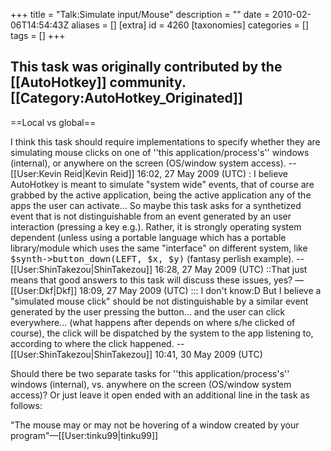 +++
title = "Talk:Simulate input/Mouse"
description = ""
date = 2010-02-06T14:54:43Z
aliases = []
[extra]
id = 4260
[taxonomies]
categories = []
tags = []
+++

This task was originally contributed by the [[AutoHotkey]] community. [[Category:AutoHotkey_Originated]]
----
==Local vs global==

I think this task should require implementations to specify whether they are simulating mouse clicks on one of ''this application/process's'' windows (internal), or anywhere on the screen (OS/window system access). --[[User:Kevin Reid|Kevin Reid]] 16:02, 27 May 2009 (UTC)
: I believe AutoHotkey is meant to simulate "system wide" events, that of course are grabbed by the active application, being the active application any of the apps the user can activate... So maybe this task asks for a synthetized event that is not distinguishable from an event generated by an user interaction (pressing a key e.g.). Rather, it is strongly operating system dependent (unless using a portable language which has a portable library/module which uses the same "interface" on different system, like <tt>$synth->button_down(LEFT, $x, $y)</tt> (fantasy perlish example). --[[User:ShinTakezou|ShinTakezou]] 16:28, 27 May 2009 (UTC)
::That just means that good answers to this task will discuss these issues, yes? —[[User:Dkf|Dkf]] 18:09, 27 May 2009 (UTC)
::: I don't know:D But I believe a "simulated mouse click" should be not distinguishable by a similar event generated by the user pressing the button... and the user can click everywhere... (what happens after depends on where s/he clicked of course), the click will be dispatched by the system to the app listening to, according to where the click happened. --[[User:ShinTakezou|ShinTakezou]] 10:41, 30 May 2009 (UTC)

Should there be two separate tasks for ''this application/process's'' windows (internal), vs. anywhere on the screen (OS/window system access)? 
Or just leave it open ended with an additional line in the task as follows:
 
"The mouse may or may not be hovering of a window created by your program"—[[User:tinku99|tinku99]]
